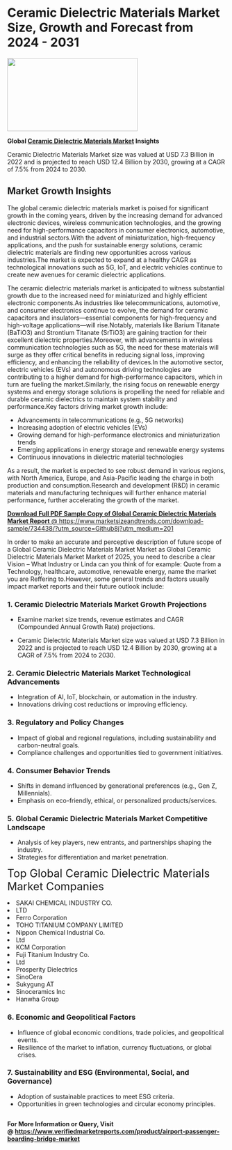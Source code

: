 <H1>Ceramic Dielectric Materials Market Size, Growth and Forecast from 2024 - 2031</H1><img class="aligncenter size-medium wp-image-584254" src="https://thirdeyenews.in/wp-content/uploads/2024/09/Global-Market-Research-300x168.jpeg" alt="" width="300" height="168" /><p><strong>Global&nbsp;<a href="https://www.marketsizeandtrends.com/download-sample/734438/?utm_source=Github8j?utm_medium=201">Ceramic Dielectric Materials Market</a> Insights</strong></p><p>Ceramic Dielectric Materials Market size was valued at USD 7.3 Billion in 2022 and is projected to reach USD 12.4 Billion by 2030, growing at a CAGR of 7.5% from 2024 to 2030.</p><p><h2>Market Growth Insights</h2> <p>The global ceramic dielectric materials market is poised for significant growth in the coming years, driven by the increasing demand for advanced electronic devices, wireless communication technologies, and the growing need for high-performance capacitors in consumer electronics, automotive, and industrial sectors.With the advent of miniaturization, high-frequency applications, and the push for sustainable energy solutions, ceramic dielectric materials are finding new opportunities across various industries.The market is expected to expand at a healthy CAGR as technological innovations such as 5G, IoT, and electric vehicles continue to create new avenues for ceramic dielectric applications.</p> <p><a href="#"></a></p> <p>The ceramic dielectric materials market is anticipated to witness substantial growth due to the increased need for miniaturized and highly efficient electronic components.As industries like telecommunications, automotive, and consumer electronics continue to evolve, the demand for ceramic capacitors and insulators—essential components for high-frequency and high-voltage applications—will rise.Notably, materials like Barium Titanate (BaTiO3) and Strontium Titanate (SrTiO3) are gaining traction for their excellent dielectric properties.Moreover, with advancements in wireless communication technologies such as 5G, the need for these materials will surge as they offer critical benefits in reducing signal loss, improving efficiency, and enhancing the reliability of devices.In the automotive sector, electric vehicles (EVs) and autonomous driving technologies are contributing to a higher demand for high-performance capacitors, which in turn are fueling the market.Similarly, the rising focus on renewable energy systems and energy storage solutions is propelling the need for reliable and durable ceramic dielectrics to maintain system stability and performance.Key factors driving market growth include: <ul> <li>Advancements in telecommunications (e.g., 5G networks)</li> <li>Increasing adoption of electric vehicles (EVs)</li> <li>Growing demand for high-performance electronics and miniaturization trends</li> <li>Emerging applications in energy storage and renewable energy systems</li> <li>Continuous innovations in dielectric material technologies</li> </ul> As a result, the market is expected to see robust demand in various regions, with North America, Europe, and Asia-Pacific leading the charge in both production and consumption.Research and development (R&D) in ceramic materials and manufacturing techniques will further enhance material performance, further accelerating the growth of the market.<p><a href="#"></p><p><span class=""><strong>Download Full PDF Sample Copy of Global Ceramic Dielectric Materials Market Report</strong> @ <a href="https://www.marketsizeandtrends.com/download-sample/734438/?utm_source=Github8j?utm_medium=201" target="_blank">https://www.marketsizeandtrends.com/download-sample/734438/?utm_source=Github8j?utm_medium=201</a></span></p><p>In order to make an accurate and perceptive description of future scope of a Global&nbsp;Ceramic Dielectric Materials Market Market as Global&nbsp;Ceramic Dielectric Materials Market Market of 2025, you need to describe a clear Vision &ndash; What Industry or Linda can you think of for example: Quote from a Technology, healthcare, automotive, renewable energy, name the market you are Reffering to.However, some general trends and factors usually impact market reports and their future outlook include:</p><h3>1.&nbsp;<strong>Ceramic Dielectric Materials Market Growth Projections</strong></h3><ul><li>Examine market size trends, revenue estimates and CAGR (Compounded Annual Growth Rate) projections.</li><li><p>Ceramic Dielectric Materials Market size was valued at USD 7.3 Billion in 2022 and is projected to reach USD 12.4 Billion by 2030, growing at a CAGR of 7.5% from 2024 to 2030.</p></li></ul><h3>2.&nbsp;<strong>Ceramic Dielectric Materials Market Technological Advancements</strong></h3><ul><li>Integration of AI, IoT, blockchain, or automation in the industry.</li><li>Innovations driving cost reductions or improving efficiency.</li></ul><h3>3.&nbsp;<strong>Regulatory and Policy Changes</strong></h3><ul><li>Impact of global and regional regulations, including sustainability and carbon-neutral goals.</li><li>Compliance challenges and opportunities tied to government initiatives.</li></ul><h3>4.&nbsp;<strong>Consumer Behavior Trends</strong></h3><ul><li>Shifts in demand influenced by generational preferences (e.g., Gen Z, Millennials).</li><li>Emphasis on eco-friendly, ethical, or personalized products/services.</li></ul><h3>5.&nbsp;<strong>Global Ceramic Dielectric Materials Market Competitive Landscape</strong></h3><ul><li>Analysis of key players, new entrants, and partnerships shaping the industry.</li><li>Strategies for differentiation and market penetration.</li></ul><p data-pm-slice="1 1 []"><span style="color: inherit; font-family: inherit; font-size: 25px;">Top Global Ceramic Dielectric Materials Market Companies</span></p><div class="" data-test-id=""><p><li>SAKAI CHEMICAL INDUSTRY CO.</li><li> LTD</li><li> Ferro Corporation</li><li> TOHO TITANIUM COMPANY LIMITED</li><li> Nippon Chemical Industrial Co.</li><li> Ltd</li><li> KCM Corporation</li><li> Fuji Titanium Industry Co.</li><li> Ltd</li><li> Prosperity Dielectrics</li><li> SinoCera</li><li> Sukygung AT</li><li> Sinoceramics Inc</li><li> Hanwha Group</li></p></div><h3>6.&nbsp;<strong>Economic and Geopolitical Factors</strong></h3><ul><li>Influence of global economic conditions, trade policies, and geopolitical events.</li><li>Resilience of the market to inflation, currency fluctuations, or global crises.</li></ul><h3>7.&nbsp;<strong>Sustainability and ESG (Environmental, Social, and Governance)</strong></h3><ul><li>Adoption of sustainable practices to meet ESG criteria.</li><li>Opportunities in green technologies and circular economy principles.</li></ul><h2><strong style="font-size: 14px;">For More Information or Query, Visit @&nbsp;</strong><a style="background-color: #ffffff; font-size: 14px;" href="https://www.marketsizeandtrends.com/report/ceramic-dielectric-materials-market/" target="_blank">https://www.verifiedmarketreports.com/product/airport-passenger-boarding-bridge-market</a></h2>